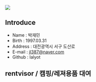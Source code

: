 


<img src="https://user-images.githubusercontent.com/106723584/204175804-f046752d-edcc-4758-94dc-2d4ffa992505.jpg"/> 


## Introduce
* Name : 박재민
* Birth : 1997.03.31
* Address : 대전광역시 서구 도산로
* E-mail : jl387@naver.com
* Github : lalyot

## rentvisor  /  캠핑/레져용품 대여 

